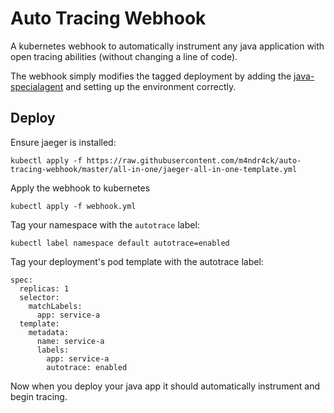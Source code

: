 # Auto Tracing Webhook

A kubernetes webhook to automatically instrument any java application with open tracing abilities (without changing a line of code).

The webhook simply modifies the tagged deployment by adding the [java-specialagent](https://github.com/opentracing-contrib/java-specialagent) and setting up the environment correctly.

## Deploy

Ensure jaeger is installed:

```kubectl apply -f https://raw.githubusercontent.com/m4ndr4ck/auto-tracing-webhook/master/all-in-one/jaeger-all-in-one-template.yml```

Apply the webhook to kubernetes

```kubectl apply -f webhook.yml```

Tag your namespace with the ```autotrace``` label:

```kubectl label namespace default autotrace=enabled```

Tag your deployment's pod template with the autotrace label:

```
spec:
  replicas: 1
  selector:
    matchLabels:
      app: service-a
  template:
    metadata:
      name: service-a
      labels:
        app: service-a
        autotrace: enabled
```

Now when you deploy your java app it should automatically instrument and begin tracing.
